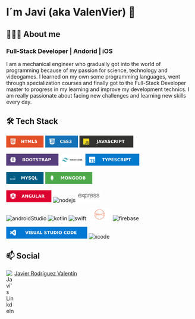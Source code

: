 # I´m Javi (aka ValenVier) 👋

## 👨🏻‍💻 About me
###  Full-Stack Developer | Andorid | iOS 

I am a mechanical engineer who gradually got into the world of programming because of my passion for science, technology and videogames. 
I learned on my own some programming languages, went through specialization courses and finally got to the Full-Stack Developer master to progress in my learning and improve my development technics.
I am really passionate about facing new challenges and learning new skills every day.

## 🛠️ Tech Stack

<p align="left">
  <img alt="html5" height="32rem" src="/icons/html.svg">
  <img alt="css3" height="32rem" src="/icons/css3.svg">
  <img alt="js" height="32rem" src="/icons/javascript.svg">
</p>

<p align="left">
  <img alt="bootstrap" height="32rem" src="/icons/bootstrap.svg">
  <img alt="tailwandcss" height="32rem" src="/icons/tailwindcss.svg">
  <img alt="typescript" height="32rem" src="/icons/typescript.svg">
</p>

<p align="left">
  <img alt="mysql" height="32rem" src="/icons/mysql.svg">
  <img alt="mongodb" height="32rem" src="/icons/mongodb.svg">
</p>
  
<p align="left">
  <img alt="angular" height="32rem" src="/icons/angular.svg">
  <img alt="nodejs" height="32rem" src="https://img.shields.io/badge/Node.JS-339933?style=for-the-badge&logo=node.js&logoColor=white&labelColor=101010">
  <img alt="expressjs" height="32rem" src="/icons/expressjs.svg">
</p>

<p align="left">
  <img alt="androidStudio" height="32rem" src="https://img.shields.io/badge/Android_Studio-3DDC84?style=for-the-badge&logo=android-studio&logoColor=white&labelColor=101010">
  <img alt="kotlin" height="32rem" src="https://img.shields.io/badge/Kotlin-0095D5?style=for-the-badge&logo=kotlin&logoColor=white&labelColor=101010">
  <img alt="swift" height="32rem" src="https://img.shields.io/badge/Swift-FA7343?style=for-the-badge&logo=swift&logoColor=white&labelColor=101010">
  <img alt="objectivec" height="32rem" src="/icons/objectivec.svg">
  <img alt="firebase" height="32rem" src="https://img.shields.io/badge/Firebase-FFCA28?style=for-the-badge&logo=firebase&logoColor=white&labelColor=101010">
</p>

<p align="left">
  <img alt="vscode" height="32rem" src="/icons/vscode.svg">
  <img alt="xcode" height="32rem" src="https://img.shields.io/badge/Xcode-1575F9?style=for-the-badge&logo=xcode&logoColor=white&labelColor=101010">
</p>


## 📫 Social
<p>
  <a href="www.linkedin.com/in/javierrodríguezvalentín/">
    <img align="left" alt="Javi's LinkdeIn" width="22px" src="https://cdn.jsdelivr.net/npm/simple-icons@v3/icons/linkedin.svg" />Javier Rodríguez Valentín
  </a>
</p>

<!--
**ValenVier/ValenVier** is a ✨ _special_ ✨ repository because its `README.md` (this file) appears on your GitHub profile.

Here are some ideas to get you started:

- 🔭 I’m currently working on ...
- 🌱 I’m currently learning ...
- 👯 I’m looking to collaborate on ...
- 🤔 I’m looking for help with ...
- 💬 Ask me about ...
- 📫 How to reach me: ...
- 😄 Pronouns: ...
- ⚡ Fun fact: ...
-->
